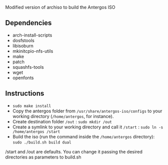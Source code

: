 Modified version of archiso to build the Antergos ISO

## Dependencies ##

- arch-install-scripts
- dosfstools
- libisoburn
- mkinitcpio-nfs-utils
- make
- patch
- squashfs-tools
- wget
- openfonts

## Instructions ##

 - `sudo make install`
 - Copy the antergos folder from `/usr/share/antergos-iso/configs` to your working directory (`/home/antergos`, for instance).
 - Create destination folder `/out` : `sudo mkdir /out`
 - Create a symlink to your working directory and call it `/start` : `sudo ln -s /home/antergos /start`
 - Build the iso (run the command inside the `/home/antergos` directory): `sudo ./build.sh build dual`
 
/start and /out are defaults. You can change it passing the desired directories as parameters to build.sh
